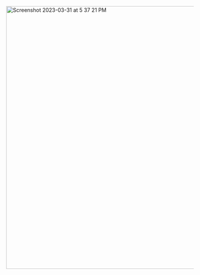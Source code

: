 <img width="708" alt="Screenshot 2023-03-31 at 5 37 21 PM" src="https://user-images.githubusercontent.com/42660669/229237297-ed8f0f29-2302-4971-b6a6-dfef0e7cb4c9.png">
